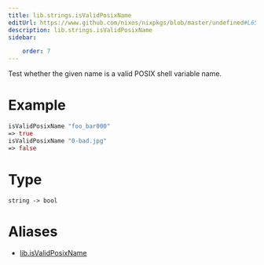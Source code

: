 ```yaml
---
title: lib.strings.isValidPosixName
editUrl: https://www.github.com/nixos/nixpkgs/blob/master/undefined#L651C22
description: lib.strings.isValidPosixName
sidebar:

    order: 7
---
```


Test whether the given name is a valid POSIX shell variable name.

# Example

```nix
isValidPosixName "foo_bar000"
=> true
isValidPosixName "0-bad.jpg"
=> false
```

# Type

```
string -> bool
```


# Aliases

- [lib.isValidPosixName](/nix-doc-comments/reference/lib/lib-isvalidposixname)


